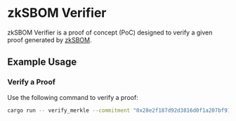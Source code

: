 # zkSBOM Verifier

zkSBOM Verifier is a proof of concept (PoC) designed to verify a given proof generated by [zkSBOM](../zksbom/).

## Example Usage

### Verify a Proof

Use the following command to verify a proof:

```Bash
cargo run -- verify_merkle --commitment "0x28e2f187d92d3816d0f1a207bf91b9af427d731ef4abea59e510b4952ea109e3" --proof_path "../zksbom/tmp/output/proof.txt"
```
